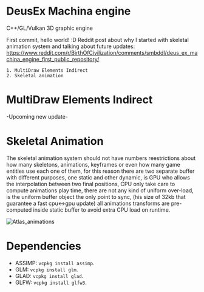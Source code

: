 # DeusEx Machina engine
C++/GL/Vulkan 3D graphic engine

First commit, hello world! :D
Reddit post about why I started with skeletal animation system and talking about future updates: 
https://www.reddit.com/r/BirthOfCivilization/comments/smbddl/deus_ex_machina_engine_first_public_repository/


```
1. MultiDraw Elements Indirect
2. Skeletal animation
```


# MultiDraw Elements Indirect
-Upcoming new update-


# Skeletal Animation
The skeletal animation system should not have numbers reestrictions about how many skeletons, animations, keyframes or even how many game entities use each one of them, for this reason there are two separate buffer with different purposes, one static and other dynamic, is GPU who allows the interpolation between two final positions, CPU only take care to compute animations play time, there are not any kind of uniform over-load, is the uniform buffer object the only point to sync, (his size of 32kb that guarantee a fast cpu<->gpu update) all animations transforms are pre-computed inside static buffer to avoid extra CPU load on runtime.

![Atlas_animations](https://user-images.githubusercontent.com/5490676/152707323-daf85571-5b85-4b25-a434-c0bee2b82e67.jpg)




# Dependencies

- ASSIMP: `vcpkg install assimp`.
- GLM: `vcpkg install glm`.
- GLAD: `vcpkg install glad`.
- GLFW: `vcpkg install glfw3`.


